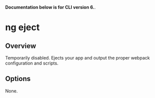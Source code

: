 <!-- Links in /docs/documentation should NOT have \`.md\` at the end, because they end up in our wiki at release. -->
**Documentation below is for CLI version 6.**.

# ng eject

## Overview
Temporarily disabled. Ejects your app and output the proper webpack configuration and scripts.

## Options
None.
